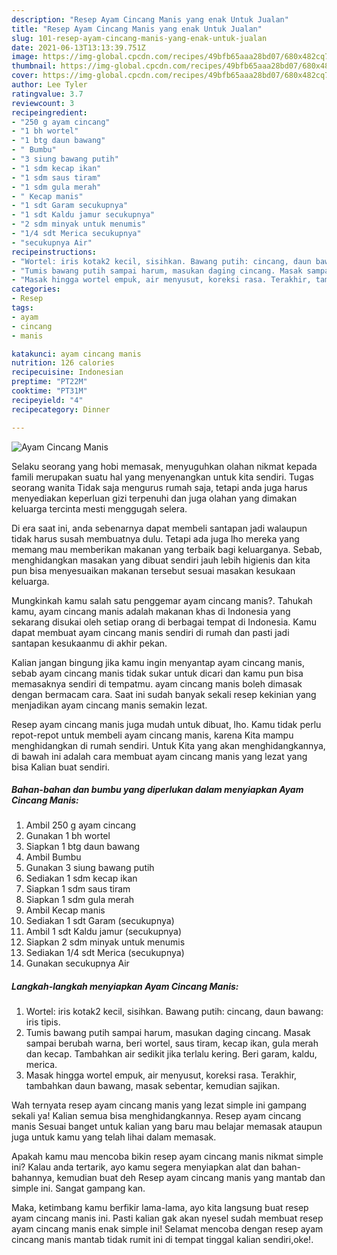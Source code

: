 ```yaml
---
description: "Resep Ayam Cincang Manis yang enak Untuk Jualan"
title: "Resep Ayam Cincang Manis yang enak Untuk Jualan"
slug: 101-resep-ayam-cincang-manis-yang-enak-untuk-jualan
date: 2021-06-13T13:13:39.751Z
image: https://img-global.cpcdn.com/recipes/49bfb65aaa28bd07/680x482cq70/ayam-cincang-manis-foto-resep-utama.jpg
thumbnail: https://img-global.cpcdn.com/recipes/49bfb65aaa28bd07/680x482cq70/ayam-cincang-manis-foto-resep-utama.jpg
cover: https://img-global.cpcdn.com/recipes/49bfb65aaa28bd07/680x482cq70/ayam-cincang-manis-foto-resep-utama.jpg
author: Lee Tyler
ratingvalue: 3.7
reviewcount: 3
recipeingredient:
- "250 g ayam cincang"
- "1 bh wortel"
- "1 btg daun bawang"
- " Bumbu"
- "3 siung bawang putih"
- "1 sdm kecap ikan"
- "1 sdm saus tiram"
- "1 sdm gula merah"
- " Kecap manis"
- "1 sdt Garam secukupnya"
- "1 sdt Kaldu jamur secukupnya"
- "2 sdm minyak untuk menumis"
- "1/4 sdt Merica secukupnya"
- "secukupnya Air"
recipeinstructions:
- "Wortel: iris kotak2 kecil, sisihkan. Bawang putih: cincang, daun bawang: iris tipis."
- "Tumis bawang putih sampai harum, masukan daging cincang. Masak sampai berubah warna, beri wortel, saus tiram, kecap ikan, gula merah dan kecap. Tambahkan air sedikit jika terlalu kering. Beri garam, kaldu, merica."
- "Masak hingga wortel empuk, air menyusut, koreksi rasa. Terakhir, tambahkan daun bawang, masak sebentar, kemudian sajikan."
categories:
- Resep
tags:
- ayam
- cincang
- manis

katakunci: ayam cincang manis 
nutrition: 126 calories
recipecuisine: Indonesian
preptime: "PT22M"
cooktime: "PT31M"
recipeyield: "4"
recipecategory: Dinner

---
```



![Ayam Cincang Manis](https://img-global.cpcdn.com/recipes/49bfb65aaa28bd07/680x482cq70/ayam-cincang-manis-foto-resep-utama.jpg)

Selaku seorang yang hobi memasak, menyuguhkan olahan nikmat kepada famili merupakan suatu hal yang menyenangkan untuk kita sendiri. Tugas seorang  wanita Tidak saja mengurus rumah saja, tetapi anda juga harus menyediakan keperluan gizi terpenuhi dan juga olahan yang dimakan keluarga tercinta mesti menggugah selera.

Di era  saat ini, anda sebenarnya dapat membeli santapan jadi walaupun tidak harus susah membuatnya dulu. Tetapi ada juga lho mereka yang memang mau memberikan makanan yang terbaik bagi keluarganya. Sebab, menghidangkan masakan yang dibuat sendiri jauh lebih higienis dan kita pun bisa menyesuaikan makanan tersebut sesuai masakan kesukaan keluarga. 



Mungkinkah kamu salah satu penggemar ayam cincang manis?. Tahukah kamu, ayam cincang manis adalah makanan khas di Indonesia yang sekarang disukai oleh setiap orang di berbagai tempat di Indonesia. Kamu dapat membuat ayam cincang manis sendiri di rumah dan pasti jadi santapan kesukaanmu di akhir pekan.

Kalian jangan bingung jika kamu ingin menyantap ayam cincang manis, sebab ayam cincang manis tidak sukar untuk dicari dan kamu pun bisa memasaknya sendiri di tempatmu. ayam cincang manis boleh dimasak dengan bermacam cara. Saat ini sudah banyak sekali resep kekinian yang menjadikan ayam cincang manis semakin lezat.

Resep ayam cincang manis juga mudah untuk dibuat, lho. Kamu tidak perlu repot-repot untuk membeli ayam cincang manis, karena Kita mampu menghidangkan di rumah sendiri. Untuk Kita yang akan menghidangkannya, di bawah ini adalah cara membuat ayam cincang manis yang lezat yang bisa Kalian buat sendiri.

<!--inarticleads1-->

##### Bahan-bahan dan bumbu yang diperlukan dalam menyiapkan Ayam Cincang Manis:

1. Ambil 250 g ayam cincang
1. Gunakan 1 bh wortel
1. Siapkan 1 btg daun bawang
1. Ambil  Bumbu
1. Gunakan 3 siung bawang putih
1. Sediakan 1 sdm kecap ikan
1. Siapkan 1 sdm saus tiram
1. Siapkan 1 sdm gula merah
1. Ambil  Kecap manis
1. Sediakan 1 sdt Garam (secukupnya)
1. Ambil 1 sdt Kaldu jamur (secukupnya)
1. Siapkan 2 sdm minyak untuk menumis
1. Sediakan 1/4 sdt Merica (secukupnya)
1. Gunakan secukupnya Air




<!--inarticleads2-->

##### Langkah-langkah menyiapkan Ayam Cincang Manis:

1. Wortel: iris kotak2 kecil, sisihkan. Bawang putih: cincang, daun bawang: iris tipis.
1. Tumis bawang putih sampai harum, masukan daging cincang. Masak sampai berubah warna, beri wortel, saus tiram, kecap ikan, gula merah dan kecap. Tambahkan air sedikit jika terlalu kering. Beri garam, kaldu, merica.
1. Masak hingga wortel empuk, air menyusut, koreksi rasa. Terakhir, tambahkan daun bawang, masak sebentar, kemudian sajikan.




Wah ternyata resep ayam cincang manis yang lezat simple ini gampang sekali ya! Kalian semua bisa menghidangkannya. Resep ayam cincang manis Sesuai banget untuk kalian yang baru mau belajar memasak ataupun juga untuk kamu yang telah lihai dalam memasak.

Apakah kamu mau mencoba bikin resep ayam cincang manis nikmat simple ini? Kalau anda tertarik, ayo kamu segera menyiapkan alat dan bahan-bahannya, kemudian buat deh Resep ayam cincang manis yang mantab dan simple ini. Sangat gampang kan. 

Maka, ketimbang kamu berfikir lama-lama, ayo kita langsung buat resep ayam cincang manis ini. Pasti kalian gak akan nyesel sudah membuat resep ayam cincang manis enak simple ini! Selamat mencoba dengan resep ayam cincang manis mantab tidak rumit ini di tempat tinggal kalian sendiri,oke!.

